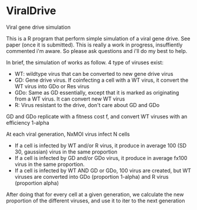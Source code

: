 # ViralDrive
Viral gene drive simulation

This is a R program that perform simple simulation of a viral gene drive. See paper (once it is submitted).
This is really a work in progress, insuffiently commented i'm aware. So please ask questions and i'll do my best to help.

In brief, the simulation of works as follow.
4 type of viruses exist:
- WT: wildtype virus that can be converted to new gene drive virus
- GD: Gene drive virus. If coinfecting a cell with a WT virus, it convert the WT virus into GDo or Res virus
- GDo: Same as GD essentially, except that it is marked as originating from a WT virus. It can convert new WT virus
- R: Virus resistant to the drive, don't care about GD and GDo

GD and GDo replicate with a fitness cost f, and convert WT viruses with an efficiency 1-alpha

At each viral generation, NxMOI virus infect N cells
- If a cell is infected by WT and/or R virus, it produce in average 100 (SD 30, gaussian) virus in the same proportion
- If a cell is infected by GD and/or GDo virus, it produce in average fx100 virus in the same proportion. 
- If a cell is infected by WT AND GD or GDo, 100 virus are created, but WT viruses are converted into GDo (proportion 1-alpha) and R virus (proportion alpha)

After doing that for every cell at a given generation, we calculate the new proportion of the different viruses, and use it to iter to the next generation
